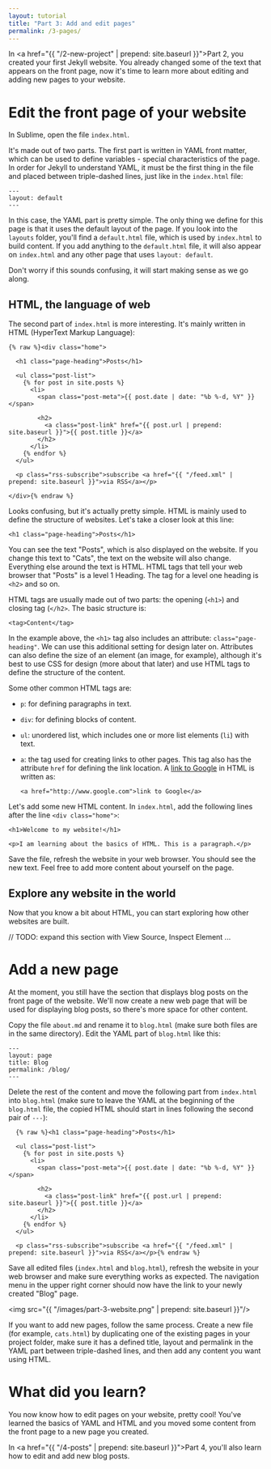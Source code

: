 ```yaml
---
layout: tutorial
title: "Part 3: Add and edit pages"
permalink: /3-pages/
---
```


In <a href="{{ "/2-new-project" | prepend: site.baseurl }}">Part 2</a>, you created your first Jekyll website. You already changed some of the text that appears on the front page, now it's time to learn more about editing and adding new pages to your website.

# Edit the front page of your website

In Sublime, open the file `index.html`. 

It's made out of two parts. The first part is written in YAML front matter, which can be used to define variables - special characteristics of the page. In order for Jekyll to understand YAML, it must be the first thing in the file and placed between triple-dashed lines, just like in the `index.html` file:

	---
	layout: default
	---

In this case, the YAML part is pretty simple. The only thing we define for this page is that it uses the default layout of the page. If you look into the `layouts` folder, you'll find a `default.html` file, which is used by `index.html` to build content. If you add anything to the `default.html` file, it will also appear on `index.html` and any other page that uses `layout: default`.

Don't worry if this sounds confusing, it will start making sense as we go along.

## HTML, the language of web

The second part of `index.html` is more interesting. It's mainly written in HTML (HyperText Markup Language):

	{% raw %}<div class="home">

	  <h1 class="page-heading">Posts</h1>

	  <ul class="post-list">
	    {% for post in site.posts %}
	      <li>
	        <span class="post-meta">{{ post.date | date: "%b %-d, %Y" }}</span>

	        <h2>
	          <a class="post-link" href="{{ post.url | prepend: site.baseurl }}">{{ post.title }}</a>
	        </h2>
	      </li>
	    {% endfor %}
	  </ul>

	  <p class="rss-subscribe">subscribe <a href="{{ "/feed.xml" | prepend: site.baseurl }}">via RSS</a></p>

	</div>{% endraw %}

Looks confusing, but it's actually pretty simple. HTML is mainly used to define the structure of websites. Let's take a closer look at this line:

	<h1 class="page-heading">Posts</h1>

You can see the text "Posts", which is also displayed on the website. If you change this text to "Cats", the text on the website will also change. Everything else around the text is HTML. HTML tags that tell your web browser that "Posts" is a level 1 Heading. The tag for a level one heading is `<h2>` and so on.

HTML tags are usually made out of two parts: the opening (`<h1>`) and closing tag (`</h2>`. The basic structure is:

	<tag>Content</tag>

In the example above, the `<h1>` tag also includes an attribute: `class="page-heading"`. We can use this additional setting for design later on. Attributes can also define the size of an element (an image, for example), although it's best to use CSS for design (more about that later) and use HTML tags to define the structure of the content.

Some other common HTML tags are:

- `p`: for defining paragraphs in text.
- `div`: for defining blocks of content.
- `ul`: unordered list, which includes one or more list elements (`li`) with text.
- `a`: the tag used for creating links to other pages. This tag also has the attribute `href` for defining the link location. A <a href="http://www.google.com" target="_blank">link to Google</a> in HTML is written as:

	`<a href="http://www.google.com">link to Google</a>`

Let's add some new HTML content. In `index.html`, add the following lines after the line `<div class="home">`:

	<h1>Welcome to my website!</h1>

	<p>I am learning about the basics of HTML. This is a paragraph.</p>

Save the file, refresh the website in your web browser. You should see the new text. Feel free to add more content about yourself on the page.

## Explore any website in the world

Now that you know a bit about HTML, you can start exploring how other websites are built. 

// TODO: expand this section with View Source, Inspect Element ...

# Add a new page

At the moment, you still have the section that displays blog posts on the front page of the website. We'll now create a new web page that will be used for displaying blog posts, so there's more space for other content.

Copy the file `about.md` and rename it to `blog.html` (make sure both files are in the same directory). Edit the YAML part of `blog.html` like this:

	---
	layout: page
	title: Blog
	permalink: /blog/
	---

Delete the rest of the content and move the following part from `index.html` into `blog.html` (make sure to leave the YAML at the beginning of the `blog.html` file, the copied HTML should start in lines following the second pair of `---`): 

	  {% raw %}<h1 class="page-heading">Posts</h1>

	  <ul class="post-list">
	    {% for post in site.posts %}
	      <li>
	        <span class="post-meta">{{ post.date | date: "%b %-d, %Y" }}</span>

	        <h2>
	          <a class="post-link" href="{{ post.url | prepend: site.baseurl }}">{{ post.title }}</a>
	        </h2>
	      </li>
	    {% endfor %}
	  </ul>

	  <p class="rss-subscribe">subscribe <a href="{{ "/feed.xml" | prepend: site.baseurl }}">via RSS</a></p>{% endraw %}

Save all edited files (`index.html` and `blog.html`), refresh the website in your web browser and make sure everything works as expected. The navigation menu in the upper right corner should now have the link to your newly created "Blog" page.

<img src="{{ "/images/part-3-website.png" | prepend: site.baseurl }}"/>

If you want to add new pages, follow the same process. Create a new file (for example, `cats.html`) by duplicating one of the existing pages in your project folder, make sure it has a defined title, layout and permalink in the YAML part between triple-dashed lines, and then add any content you want using HTML.

# What did you learn?

You now know how to edit pages on your website, pretty cool! You've learned the basics of YAML and HTML and you moved some content from the front page to a new page you created.

In <a href="{{ "/4-posts" | prepend: site.baseurl }}">Part 4</a>, you'll also learn how to edit and add new blog posts.
